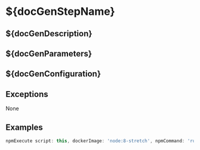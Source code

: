 
# ${docGenStepName}


## ${docGenDescription}

## ${docGenParameters}

## ${docGenConfiguration}

## Exceptions

None

## Examples

```groovy
npmExecute script: this, dockerImage: 'node:8-stretch', npmCommand: 'run build'
```
